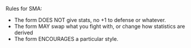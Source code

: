 Rules for SMA:

- The form DOES NOT give stats, no +1 to defense or whatever.
- The form MAY swap what you fight with, or change how statistics are derived
- The form ENCOURAGES a particular style.
